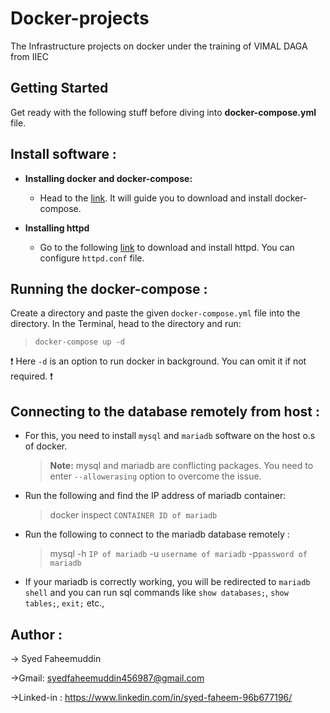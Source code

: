 # Docker-projects
The Infrastructure projects on docker under the training of VIMAL DAGA from IIEC
## Getting Started 

Get ready with the following stuff before diving into **docker-compose.yml** file.

## Install software :

- **Installing docker and docker-compose:**

  - Head to the [link](https://docs.docker.com/compose/install/). It will guide you to download and install docker-compose.

- **Installing httpd**

  - Go to the following [link](http://httpd.apache.org/docs/2.4/install.html) to download and install httpd. You can configure `httpd.conf` file.
  
## Running the docker-compose :

Create a directory and paste the given `docker-compose.yml` file into the directory. In the Terminal, head to the directory and run:

> `docker-compose up -d`

❗ Here `-d` is an option to run docker in background. You can omit it if not required. ❗

## Connecting to the database remotely from host :

- For this, you need to install `mysql` and `mariadb` software on the host o.s of docker.

  > **Note:** mysql and mariadb are conflicting packages. You need to enter `--allowerasing` option to overcome the issue.
  
- Run the following and find the IP address of mariadb container:

  > docker inspect `CONTAINER ID of mariadb`

- Run the following to connect to the mariadb database remotely :

  > mysql -h `IP of mariadb` -u `username of mariadb` -p`password of mariadb`

- If your mariadb is correctly working, you will be redirected to `mariadb shell` and you can run sql commands like `show databases;`, `show tables;`, `exit;`  etc.,

## Author :
  -> Syed Faheemuddin
  
  ->Gmail: syedfaheemuddin456987@gmail.com
  
  ->Linked-in : https://www.linkedin.com/in/syed-faheem-96b677196/


